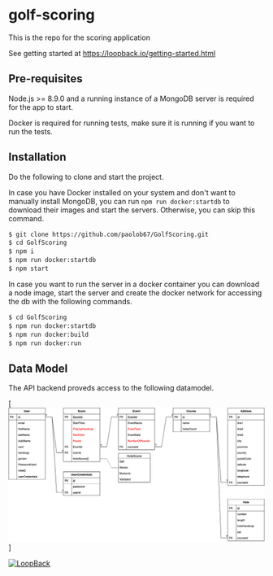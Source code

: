 # golf-scoring

This is the repo for the scoring application

See getting started at https://loopback.io/getting-started.html

## Pre-requisites

Node.js >= 8.9.0 and a running instance of a MongoDB server is
required for the app to start.

Docker is required for running tests, make sure it is running if you want to run
the tests.

## Installation

Do the following to clone and start the project.

In case you have Docker installed on your system and don't want to manually
install MongoDB, you can run `npm run docker:startdb` to download their
images and start the servers. Otherwise, you can skip this command.

```sh
$ git clone https://github.com/paolob67/GolfScoring.git
$ cd GolfScoring
$ npm i
$ npm run docker:startdb
$ npm start
```

In case you want to run the server in a docker container you can download a
node image, start the server and create the docker network for accessing the db
with the following commands.

```sh
$ cd GolfScoring
$ npm run docker:startdb
$ npm run docker:build
$ npm run docker:run
```

## Data Model

The API backend proveds access to the following datamodel.

[![db](ProjectDocs/GolfScoringDB.png)]

[![LoopBack](https://github.com/strongloop/loopback-next/raw/master/docs/site/imgs/branding/Powered-by-LoopBack-Badge-(blue)-@2x.png)](http://loopback.io/)
